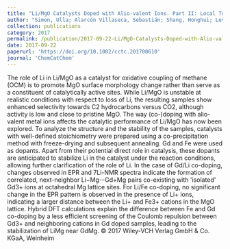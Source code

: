 ```yaml
---
title: "Li/MgO Catalysts Doped with Alio-valent Ions. Part II: Local Topology Unraveled by EPR/NMR and DFT Modeling"
author: "Simon, Ulla; Alarcón Villaseca, Sebastián; Shang, Honghui; Levchenko, Sergey V.; Arndt, Sebastian; Epping, Jan D.; Görke, Oliver; Scheffler, Matthias; Schomäcker, Reinhard; van Tol, Johan; Ozarowski, Andrew; Dinse, Klaus-Peter"
collection: publications
category: 2017
permalink: /publication/2017-09-22-Li/MgO-Catalysts-Doped-with-Alio-valent-Ions.-Part-II:-Local-Topology-Unraveled-by-EPR/NMR-and-DFT-Modeling
date: 2017-09-22
paperurl: 'https://doi.org/10.1002/cctc.201700610'
journal: 'ChemCatChem'
---
```


The role of Li in Li/MgO as a catalyst for oxidative coupling of methane (OCM) is to promote MgO surface morphology change rather than serve as a constituent of catalytically active sites. While Li/MgO is unstable at realistic conditions with respect to loss of Li, the resulting samples show enhanced selectivity towards C2 hydrocarbons versus CO2, although activity is low and close to pristine MgO. The way (co-)doping with alio-valent metal ions affects the catalytic performance of Li/MgO has now been explored. To analyze the structure and the stability of the samples, catalysts with well-defined stoichiometry were prepared using a co-precipitation method with freeze-drying and subsequent annealing. Gd and Fe were used as dopants. Apart from their potential direct role in catalysis, these dopants are anticipated to stabilize Li in the catalyst under the reaction conditions, allowing further clarification of the role of Li. In the case of Gd/Li co-doping, changes observed in EPR and 7Li-NMR spectra indicate the formation of correlated, next-neighbor Li−Mg⋅⋅⋅Gd+Mg pairs co-existing with 'isolated' Gd3+ ions at octahedral Mg lattice sites. For Li/Fe co-doping, no significant change in the EPR pattern is observed in the presence of Li+ ions, indicating a larger distance between the Li+ and Fe3+ cations in the MgO lattice. Hybrid DFT calculations explain the difference between Fe and Gd co-doping by a less efficient screening of the Coulomb repulsion between Gd3+ and neighboring cations in Gd doped samples, leading to the stabilization of LiMg near GdMg. © 2017 Wiley-VCH Verlag GmbH & Co. KGaA, Weinheim
